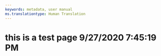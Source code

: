 ```yaml
---
keywords: metadata, user manual
ms.translationtype: Human Translation
---
```

# this is a test page 9/27/2020 7:45:19 PM